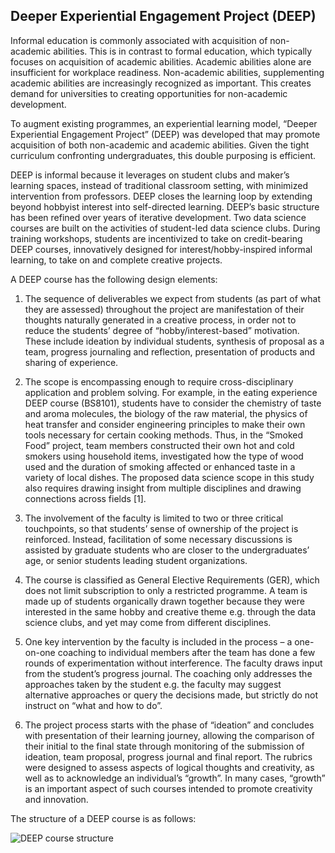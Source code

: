 ## Deeper Experiential Engagement Project (DEEP)

Informal education is commonly associated with acquisition of non-academic abilities. This is in contrast to formal education, which typically focuses on acquisition of academic abilities. Academic abilities alone are insufficient for workplace readiness. Non-academic abilities, supplementing academic abilities are increasingly recognized as important. This creates demand for universities to creating opportunities for non-academic development. 

To augment existing programmes, an experiential learning model, “Deeper Experiential Engagement Project” (DEEP) was developed that may promote acquisition of both non-academic and academic abilities. Given the tight curriculum confronting undergraduates, this double purposing is efficient.

DEEP is informal because it leverages on student clubs and maker’s learning spaces, instead of traditional classroom setting, with minimized intervention from professors. DEEP closes the learning loop by extending beyond hobbyist interest into self-directed learning. DEEP’s basic structure has been refined over years of iterative development. Two data science courses are built on the activities of student-led data science clubs. During training workshops, students are incentivized to take on credit-bearing DEEP courses, innovatively designed for interest/hobby-inspired informal learning, to take on and complete creative projects.

A DEEP course has the following design elements:

1. The sequence of deliverables we expect from students (as part of what they are assessed) throughout the project are manifestation of their thoughts naturally generated in a creative process, in order not to reduce the students’ degree of “hobby/interest-based” motivation. These include ideation by individual students, synthesis of proposal as a team, progress journaling and reflection, presentation of products and sharing of experience.

2. The scope is encompassing enough to require cross-disciplinary application and problem solving. For example, in the eating experience DEEP course (BS8101), students have to consider the chemistry of taste and aroma molecules, the biology of the raw material, the physics of heat transfer and consider engineering principles to make their own tools necessary for certain cooking methods. Thus, in the “Smoked Food” project, team members constructed their own hot and cold smokers using household items, investigated how the type of wood used and the duration of smoking affected or enhanced taste in a variety of local dishes. The proposed data science scope in this study also requires drawing insight from multiple disciplines and drawing connections across fields [1].

3. The involvement of the faculty is limited to two or three critical touchpoints, so that students’ sense of ownership of the project is reinforced. Instead, facilitation of some necessary discussions is assisted by graduate students who are closer to the undergraduates’ age, or senior students leading student organizations.

4. The course is classified as General Elective Requirements (GER), which does not limit subscription to only a restricted programme. A team is made up of students organically drawn together because they were interested in the same hobby and creative theme e.g. through the data science clubs, and yet may come from different disciplines. 

5.	One key intervention by the faculty is included in the process – a one-on-one coaching to individual members after the team has done a few rounds of experimentation without interference. The faculty draws input from the student’s progress journal. The coaching only addresses the approaches taken by the student e.g. the faculty may suggest alternative approaches or query the decisions made, but strictly do not instruct on “what and how to do”. 

6.	The project process starts with the phase of “ideation” and concludes with presentation of their learning journey, allowing the comparison of their initial to the final state through monitoring of the submission of ideation, team proposal, progress journal and final report. The rubrics were designed to assess aspects of logical thoughts and creativity, as well as to acknowledge an individual’s “growth”. In many cases, “growth” is an important aspect of such courses intended to promote creativity and innovation.

The structure of a DEEP course is as follows:

![DEEP course structure](https://gohwils.github.io/biodatascience/images/DEEP_course_structure.jpg)
